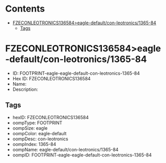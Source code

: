 



Contents
========

* [FZECONLEOTRONICS136584>eagle-default/con-leotronics/1365-84](#fzeconleotronics136584eagle-defaultcon-leotronics1365-84)
	* [Tags](#tags)

# FZECONLEOTRONICS136584>eagle-default/con-leotronics/1365-84

- ID: FOOTPRINT-eagle-eagle-default-con-leotronics-1365-84
- Hex ID: FZECONLEOTRONICS136584
- Name: 
- Description: 

## Tags

- hexID: FZECONLEOTRONICS136584
- oompType: FOOTPRINT
- oompSize: eagle
- oompColor: eagle-default
- oompDesc: con-leotronics
- oompIndex: 1365-84
- oompName: eagle-default/con-leotronics/1365-84
- oompID: FOOTPRINT-eagle-eagle-default-con-leotronics-1365-84
